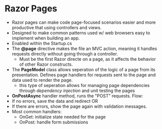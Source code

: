 # Razor Pages

- Razor pages can make code page-focused scenarios easier and more productive that using controllers and views.
- Designed to make common patterns used w/ web browsers easy to implement when building an app.
- Enabled within the Startup.cs
- The **@page** directive makes the file an MVC action, meaning it handles requests directly without going through a controller. 
  - Must be the first Razor directe on a page, as it affects the behavior of other Razor constructs.
- The **PageModel** class allows seperation of the logic of a page from its presentation. Defines page handlers for requests sent to the page and data used to render the page. 
   - this type of seperation allows for managing page dependencies through *dependency injection* and unit testing the pages
- **OnPostAsync** handler method, runs the "POST" requests. Flow:
- If no errors, save the data and redirect OR
- If there are errors, show the page again with validation messages. 
- Most common handlers: 
    - OnGet: initialize state needed for the page
    - OnPost: handle form submissions
